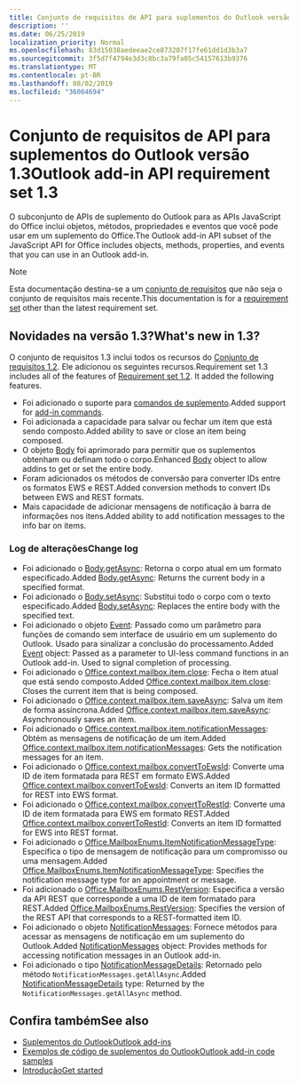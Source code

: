 ```yaml
---
title: Conjunto de requisitos de API para suplementos do Outlook versão 1.3
description: ''
ms.date: 06/25/2019
localization_priority: Normal
ms.openlocfilehash: 83d15038aedeeae2ce873207f17fe61dd1d3b3a7
ms.sourcegitcommit: 3f5d7f4794e3d3c8bc3a79fa05c54157613b9376
ms.translationtype: MT
ms.contentlocale: pt-BR
ms.lasthandoff: 08/02/2019
ms.locfileid: "36064694"
---
```

# <a name="outlook-add-in-api-requirement-set-13"></a><span data-ttu-id="a758d-102">Conjunto de requisitos de API para suplementos do Outlook versão 1.3</span><span class="sxs-lookup"><span data-stu-id="a758d-102">Outlook add-in API requirement set 1.3</span></span>

<span data-ttu-id="a758d-103">O subconjunto de APIs de suplemento do Outlook para as APIs JavaScript do Office inclui objetos, métodos, propriedades e eventos que você pode usar em um suplemento do Office.</span><span class="sxs-lookup"><span data-stu-id="a758d-103">The Outlook add-in API subset of the JavaScript API for Office includes objects, methods, properties, and events that you can use in an Outlook add-in.</span></span>

> [!NOTE]
> <span data-ttu-id="a758d-104">Esta documentação destina-se a um [conjunto de requisitos](/office/dev/add-ins/reference/requirement-sets/outlook-api-requirement-sets) que não seja o conjunto de requisitos mais recente.</span><span class="sxs-lookup"><span data-stu-id="a758d-104">This documentation is for a [requirement set](/office/dev/add-ins/reference/requirement-sets/outlook-api-requirement-sets) other than the latest requirement set.</span></span> 

## <a name="whats-new-in-13"></a><span data-ttu-id="a758d-105">Novidades na versão 1.3?</span><span class="sxs-lookup"><span data-stu-id="a758d-105">What's new in 1.3?</span></span>

<span data-ttu-id="a758d-p101">O conjunto de requisitos 1.3 inclui todos os recursos do [Conjunto de requisitos 1.2](../requirement-set-1.2/outlook-requirement-set-1.2.md). Ele adicionou os seguintes recursos.</span><span class="sxs-lookup"><span data-stu-id="a758d-p101">Requirement set 1.3 includes all of the features of [Requirement set 1.2](../requirement-set-1.2/outlook-requirement-set-1.2.md). It added the following features.</span></span>

- <span data-ttu-id="a758d-108">Foi adicionado o suporte para [comandos de suplemento](/outlook/add-ins/add-in-commands-for-outlook).</span><span class="sxs-lookup"><span data-stu-id="a758d-108">Added support for [add-in commands](/outlook/add-ins/add-in-commands-for-outlook).</span></span>
- <span data-ttu-id="a758d-109">Foi adicionada a capacidade para salvar ou fechar um item que está sendo composto.</span><span class="sxs-lookup"><span data-stu-id="a758d-109">Added ability to save or close an item being composed.</span></span>
- <span data-ttu-id="a758d-110">O objeto [Body](/javascript/api/outlook/office.body?view=outlook-js-1.3) foi aprimorado para permitir que os suplementos obtenham ou definam todo o corpo.</span><span class="sxs-lookup"><span data-stu-id="a758d-110">Enhanced [Body](/javascript/api/outlook/office.body?view=outlook-js-1.3) object to allow addins to get or set the entire body.</span></span>
- <span data-ttu-id="a758d-111">Foram adicionados os métodos de conversão para converter IDs entre os formatos EWS e REST.</span><span class="sxs-lookup"><span data-stu-id="a758d-111">Added conversion methods to convert IDs between EWS and REST formats.</span></span>
- <span data-ttu-id="a758d-112">Mais capacidade de adicionar mensagens de notificação à barra de informações nos itens.</span><span class="sxs-lookup"><span data-stu-id="a758d-112">Added ability to add notification messages to the info bar on items.</span></span>

### <a name="change-log"></a><span data-ttu-id="a758d-113">Log de alterações</span><span class="sxs-lookup"><span data-stu-id="a758d-113">Change log</span></span>

- <span data-ttu-id="a758d-114">Foi adicionado o [Body.getAsync](/javascript/api/outlook/office.body?view=outlook-js-1.3#getasync-coerciontype--options--callback-): Retorna o corpo atual em um formato especificado.</span><span class="sxs-lookup"><span data-stu-id="a758d-114">Added [Body.getAsync](/javascript/api/outlook/office.body?view=outlook-js-1.3#getasync-coerciontype--options--callback-): Returns the current body in a specified format.</span></span>
- <span data-ttu-id="a758d-115">Foi adicionado o [Body.setAsync](/javascript/api/outlook/office.body?view=outlook-js-1.3#setasync-data--options--callback-): Substitui todo o corpo com o texto especificado.</span><span class="sxs-lookup"><span data-stu-id="a758d-115">Added [Body.setAsync](/javascript/api/outlook/office.body?view=outlook-js-1.3#setasync-data--options--callback-): Replaces the entire body with the specified text.</span></span>
- <span data-ttu-id="a758d-p102">Foi adicionado o objeto [Event](/javascript/api/office/office.addincommands.event): Passado como um parâmetro para funções de comando sem interface de usuário em um suplemento do Outlook. Usado para sinalizar a conclusão do processamento.</span><span class="sxs-lookup"><span data-stu-id="a758d-p102">Added [Event](/javascript/api/office/office.addincommands.event) object: Passed as a parameter to UI-less command functions in an Outlook add-in. Used to signal completion of processing.</span></span>
- <span data-ttu-id="a758d-118">Foi adicionado o [Office.context.mailbox.item.close](office.context.mailbox.item.md#close): Fecha o item atual que está sendo composto.</span><span class="sxs-lookup"><span data-stu-id="a758d-118">Added [Office.context.mailbox.item.close](office.context.mailbox.item.md#close): Closes the current item that is being composed.</span></span>
- <span data-ttu-id="a758d-119">Foi adicionado o [Office.context.mailbox.item.saveAsync](office.context.mailbox.item.md#saveasyncoptions-callback): Salva um item de forma assíncrona.</span><span class="sxs-lookup"><span data-stu-id="a758d-119">Added [Office.context.mailbox.item.saveAsync](office.context.mailbox.item.md#saveasyncoptions-callback): Asynchronously saves an item.</span></span>
- <span data-ttu-id="a758d-120">Foi adicionado o [Office.context.mailbox.item.notificationMessages](office.context.mailbox.item.md#notificationmessages-notificationmessages): Obtém as mensagens de notificação de um item.</span><span class="sxs-lookup"><span data-stu-id="a758d-120">Added [Office.context.mailbox.item.notificationMessages](office.context.mailbox.item.md#notificationmessages-notificationmessages): Gets the notification messages for an item.</span></span>
- <span data-ttu-id="a758d-121">Foi adicionado o [Office.context.mailbox.convertToEwsId](office.context.mailbox.md#converttoewsiditemid-restversion--string): Converte uma ID de item formatada para REST em formato EWS.</span><span class="sxs-lookup"><span data-stu-id="a758d-121">Added [Office.context.mailbox.convertToEwsId](office.context.mailbox.md#converttoewsiditemid-restversion--string): Converts an item ID formatted for REST into EWS format.</span></span>
- <span data-ttu-id="a758d-122">Foi adicionado o [Office.context.mailbox.convertToRestId](office.context.mailbox.md#converttorestiditemid-restversion--string): Converte uma ID de item formatada para EWS em formato REST.</span><span class="sxs-lookup"><span data-stu-id="a758d-122">Added [Office.context.mailbox.convertToRestId](office.context.mailbox.md#converttorestiditemid-restversion--string): Converts an item ID formatted for EWS into REST format.</span></span>
- <span data-ttu-id="a758d-123">Foi adicionado o [Office.MailboxEnums.ItemNotificationMessageType](/javascript/api/outlook/office.mailboxenums.itemnotificationmessagetype?view=outlook-js-1.3): Especifica o tipo de mensagem de notificação para um compromisso ou uma mensagem.</span><span class="sxs-lookup"><span data-stu-id="a758d-123">Added [Office.MailboxEnums.ItemNotificationMessageType](/javascript/api/outlook/office.mailboxenums.itemnotificationmessagetype?view=outlook-js-1.3): Specifies the notification message type for an appointment or message.</span></span>
- <span data-ttu-id="a758d-124">Foi adicionado o [Office.MailboxEnums.RestVersion](/javascript/api/outlook/office.mailboxenums.restversion?view=outlook-js-1.3): Especifica a versão da API REST que corresponde a uma ID de item formatado para REST.</span><span class="sxs-lookup"><span data-stu-id="a758d-124">Added [Office.MailboxEnums.RestVersion](/javascript/api/outlook/office.mailboxenums.restversion?view=outlook-js-1.3): Specifies the version of the REST API that corresponds to a REST-formatted item ID.</span></span>
- <span data-ttu-id="a758d-125">Foi adicionado o objeto [NotificationMessages](/javascript/api/outlook/office.notificationmessages?view=outlook-js-1.3): Fornece métodos para acessar as mensagens de notificação em um suplemento do Outlook.</span><span class="sxs-lookup"><span data-stu-id="a758d-125">Added [NotificationMessages](/javascript/api/outlook/office.notificationmessages?view=outlook-js-1.3) object: Provides methods for accessing notification messages in an Outlook add-in.</span></span>
- <span data-ttu-id="a758d-126">Foi adicionado o tipo [NotificationMessageDetails](/javascript/api/outlook/office.notificationmessagedetails?view=outlook-js-1.3): Retornado pelo método `NotificationMessages.getAllAsync`.</span><span class="sxs-lookup"><span data-stu-id="a758d-126">Added [NotificationMessageDetails](/javascript/api/outlook/office.notificationmessagedetails?view=outlook-js-1.3) type: Returned by the `NotificationMessages.getAllAsync` method.</span></span>

## <a name="see-also"></a><span data-ttu-id="a758d-127">Confira também</span><span class="sxs-lookup"><span data-stu-id="a758d-127">See also</span></span>

- [<span data-ttu-id="a758d-128">Suplementos do Outlook</span><span class="sxs-lookup"><span data-stu-id="a758d-128">Outlook add-ins</span></span>](/outlook/add-ins/)
- [<span data-ttu-id="a758d-129">Exemplos de código de suplementos do Outlook</span><span class="sxs-lookup"><span data-stu-id="a758d-129">Outlook add-in code samples</span></span>](https://developer.microsoft.com/outlook/gallery/?filterBy=Outlook,Samples,Add-ins)
- [<span data-ttu-id="a758d-130">Introdução</span><span class="sxs-lookup"><span data-stu-id="a758d-130">Get started</span></span>](/outlook/add-ins/quick-start)
